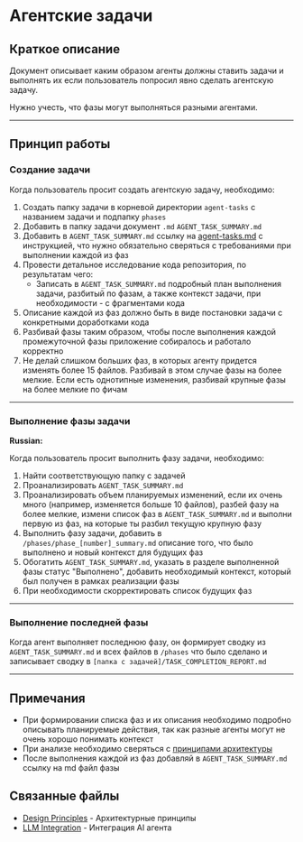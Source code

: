# Агентские задачи

## Краткое описание


Документ описывает каким образом агенты должны ставить задачи и выполнять их если пользователь попросил явно сделать агентскую задачу.

Нужно учесть, что фазы могут выполняться разными агентами.

---

## Принцип работы

### Создание задачи

Когда пользователь просит создать агентскую задачу, необходимо:

1. Создать папку задачи в корневой директории `agent-tasks` с названием задачи и подпапку `phases`
2. Добавить в папку задачи документ `.md` `AGENT_TASK_SUMMARY.md`
3. Добавить в `AGENT_TASK_SUMMARY.md` ссылку на [agent-tasks.md](agent-tasks.md) с инструкцией, что нужно обязательно сверяться с требованиями при выполнении каждой из фаз
4. Провести детальное исследование кода репозитория, по результатам чего:
   - Записать в `AGENT_TASK_SUMMARY.md` подробный план выполнения задачи, разбитый по фазам, а также контекст задачи, при необходимости - с фрагментами кода
5. Описание каждой из фаз должно быть в виде постановки задачи с конкретными доработками кода
6. Разбивай фазы таким образом, чтобы после выполнения каждой промежуточной фазы приложение собиралось и работало корректно
7. Не делай слишком больших фаз, в которых агенту придется изменять более 15 файлов. Разбивай в этом случае фазы на более мелкие. Если есть однотипные изменения, разбивай крупные фазы на более мелкие по фичам

---

### Выполнение фазы задачи

**Russian:**

Когда пользователь просит выполнить фазу задачи, необходимо:

1. Найти соответствующую папку с задачей
2. Проанализировать `AGENT_TASK_SUMMARY.md`
3. Проанализировать объем планируемых изменений, если их очень много (например, изменяется больше 10 файлов), разбей фазу на более мелкие, измени список фаз в `AGENT_TASK_SUMMARY.md` и выполни первую из фаз, на которые ты разбил текущую крупную фазу
4. Выполнить фазу задачи, добавить в `/phases/phase_[number]_summary.md` описание того, что было выполнено и новый контекст для будущих фаз
5. Обогатить `AGENT_TASK_SUMMARY.md`, указать в разделе выполненной фазы статус "Выполнено", добавить необходимый контекст, который был получен в рамках реализации фазы
6. При необходимости скорректировать список будущих фаз

---

### Выполнение последней фазы

Когда агент выполняет последнюю фазу, он формирует сводку из `AGENT_TASK_SUMMARY.md` и всех файлов в `/phases` что было сделано и записывает сводку в `[папка с задачей]/TASK_COMPLETION_REPORT.md`

---

## Примечания

- При формировании списка фаз и их описания необходимо подробно описывать планируемые действия, так как разные агенты могут не очень хорошо понимать контекст
- При анализе необходимо сверяться с [принципами архитектуры](../../architecture/design-principles.md)
- После выполнения каждой из фаз добавляй в `AGENT_TASK_SUMMARY.md` ссылку на md файл фазы

## Связанные файлы

- [Design Principles](../../architecture/design-principles.md) - Архитектурные принципы
- [LLM Integration](../../features/ai-integration/llm-integration.md) - Интеграция AI агента
